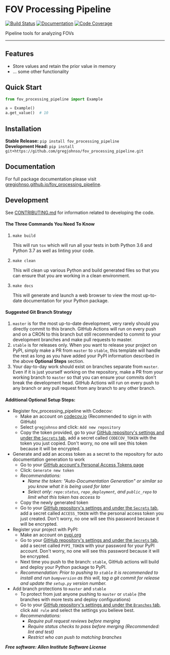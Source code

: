 # FOV Processing Pipeline

[![Build Status](https://github.com/gregjohnso/fov_processing_pipeline/workflows/Build%20Master/badge.svg)](https://github.com/gregjohnso/fov_processing_pipeline/actions)
[![Documentation](https://github.com/gregjohnso/fov_processing_pipeline/workflows/Documentation/badge.svg)](https://gregjohnso.github.io/fov_processing_pipeline)
[![Code Coverage](https://codecov.io/gh/gregjohnso/fov_processing_pipeline/branch/master/graph/badge.svg)](https://codecov.io/gh/gregjohnso/fov_processing_pipeline)

Pipeline tools for analyzing FOVs

---

## Features
* Store values and retain the prior value in memory
* ... some other functionality

## Quick Start
```python
from fov_processing_pipeline import Example

a = Example()
a.get_value()  # 10
```

## Installation
**Stable Release:** `pip install fov_processing_pipeline`<br>
**Development Head:** `pip install git+https://github.com/gregjohnso/fov_processing_pipeline.git`

## Documentation
For full package documentation please visit [gregjohnso.github.io/fov_processing_pipeline](https://gregjohnso.github.io/fov_processing_pipeline).

## Development
See [CONTRIBUTING.md](CONTRIBUTING.md) for information related to developing the code.

#### The Three Commands You Need To Know
1. `make build`

    This will run `tox` which will run all your tests in both Python 3.6 and Python 3.7 as well as linting your code.

2. `make clean`

    This will clean up various Python and build generated files so that you can ensure that you are working in a clean
    environment.

3. `make docs`

    This will generate and launch a web browser to view the most up-to-date documentation for your Python package.

#### Suggested Git Branch Strategy
1. `master` is for the most up-to-date development, very rarely should you directly commit to this branch. GitHub
Actions will run on every push and on a CRON to this branch but still recommended to commit to your development
branches and make pull requests to master.
2. `stable` is for releases only. When you want to release your project on PyPI, simply make a PR from `master` to
`stable`, this template will handle the rest as long as you have added your PyPI information described in the above
**Optional Steps** section.
3. Your day-to-day work should exist on branches separate from `master`. Even if it is just yourself working on the
repository, make a PR from your working branch to `master` so that you can ensure your commits don't break the
development head. GitHub Actions will run on every push to any branch or any pull request from any branch to any other
branch.

#### Additional Optional Setup Steps:
* Register fov_processing_pipeline with Codecov:
  * Make an account on [codecov.io](https://codecov.io) (Recommended to sign in with GitHub)
  * Select `gregjohnso` and click: `Add new repository`
  * Copy the token provided, go to your [GitHub repository's settings and under the `Secrets` tab](https://github.com/gregjohnso/fov_processing_pipeline/settings/secrets),
  add a secret called `CODECOV_TOKEN` with the token you just copied.
  Don't worry, no one will see this token because it will be encrypted.
* Generate and add an access token as a secret to the repository for auto documentation generation to work
  * Go to your [GitHub account's Personal Access Tokens page](https://github.com/settings/tokens)
  * Click: `Generate new token`
  * _Recommendations:_
    * _Name the token: "Auto-Documentation Generation" or similar so you know what it is being used for later_
    * _Select only: `repo:status`, `repo_deployment`, and `public_repo` to limit what this token has access to_
  * Copy the newly generated token
  * Go to your [GitHub repository's settings and under the `Secrets` tab](https://github.com/gregjohnso/fov_processing_pipeline/settings/secrets),
  add a secret called `ACCESS_TOKEN` with the personal access token you just created.
  Don't worry, no one will see this password because it will be encrypted.
* Register your project with PyPI:
  * Make an account on [pypi.org](https://pypi.org)
  * Go to your [GitHub repository's settings and under the `Secrets` tab](https://github.com/gregjohnso/fov_processing_pipeline/settings/secrets),
  add a secret called `PYPI_TOKEN` with your password for your PyPI account.
  Don't worry, no one will see this password because it will be encrypted.
  * Next time you push to the branch: `stable`, GitHub actions will build and deploy your Python package to PyPI.
  * _Recommendation: Prior to pushing to `stable` it is recommended to install and run `bumpversion` as this will,
  tag a git commit for release and update the `setup.py` version number._
* Add branch protections to `master` and `stable`
    * To protect from just anyone pushing to `master` or `stable` (the branches with more tests and deploy
    configurations)
    * Go to your [GitHub repository's settings and under the `Branches` tab](https://github.com/gregjohnso/fov_processing_pipeline/settings/branches), click `Add rule` and select the
    settings you believe best.
    * _Recommendations:_
      * _Require pull request reviews before merging_
      * _Require status checks to pass before merging (Recommended: lint and test)_
      * _Restrict who can push to matching branches_


***Free software: Allen Institute Software License***

